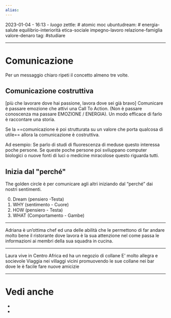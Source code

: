 ```yaml
---
alias: 
---
```

2023-01-04 - 16:13 - *luogo*
zettle: # atomic moc
ubuntudream: # energia-salute equilibrio-interiorità etica-sociale impegno-lavoro relazione-famiglia valore-denaro 
tag: #studiare

---
# Comunicazione
Per un messaggio chiaro ripeti il concetto almeno tre volte.

## Comunicazione costruttiva
[più che lavorare dove hai passione, lavora dove sei già bravo]
Comunicare è passare emozione che attivi una Call To Action. (Non è passare conoscenza ma passare EMOZIONE / ENERGIA). Un modo efficace di farlo è raccontare una storia.

Se la ==comunicazione è poi strutturata su un valore che porta qualcosa di utile== allora la comunicazione è costruttiva.

Ad esempio: Se parlo di studi di fluorescenza di meduse questo interessa poche persone. Se queste poche persone poi sviluppano computer biologici o nuove fonti di luci o medicine miracolose questo riguarda tutti.

## Inizia dal "perché"
The golden circle è per comunicare agli altri iniziando dal “perché” dai nostri sentimenti.

0. Dream (pensiero -Testa)
1. WHY (sentimento - Cuore)
2. HOW (pensiero - Testa)
3. WHAT (Comportamento - Gambe)


---
Adriana è un’ottima chef ed una delle abilità che le permettono di far andare molto bene il ristorante dove lavora è la sua attenzione nel come passa le informazioni ai membri della sua squadra in cucina.

---
Laura vive in Centro Africa ed ha un negozio di collane
E' molto allegra e socievole
Viaggia nei villaggi vicini promuovendo le sue collane nei bar dove le è facile fare nuove amicizie



---
# Vedi anche
- 
- 